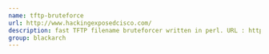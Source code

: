 ```yaml
---
name: tftp-bruteforce
url: http://www.hackingexposedcisco.com/
description: fast TFTP filename bruteforcer written in perl. URL : http://www.hackingexposedcisco.com/ Groups : blackarch blackarch-cracker
group: blackarch
---
```

